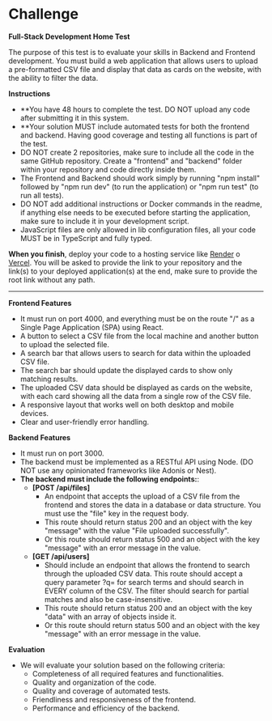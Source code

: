 # Challenge

**Full-Stack Development Home Test**

The purpose of this test is to evaluate your skills in Backend and Frontend development. You must build a web application that allows users to upload a pre-formatted CSV file and display that data as cards on the website, with the ability to filter the data.

**Instructions**

- **You have 48 hours to complete the test. DO NOT upload any code after submitting it in this system.
- **Your solution MUST include automated tests for both the frontend and backend. Having good coverage and testing all functions is part of the test.
- DO NOT create 2 repositories, make sure to include all the code in the same GitHub repository. Create a "frontend" and "backend" folder within your repository and code directly inside them.
- The Frontend and Backend should work simply by running "npm install" followed by "npm run dev" (to run the application) or "npm run test" (to run all tests).
- DO NOT add additional instructions or Docker commands in the readme, if anything else needs to be executed before starting the application, make sure to include it in your development script.
- JavaScript files are only allowed in lib configuration files, all your code MUST be in TypeScript and fully typed.

**When you finish**, deploy your code to a hosting service like [Render](https://render.com/) o [Vercel](https://vercel.com/). You will be asked to provide the link to your repository and the link(s) to your deployed application(s) at the end, make sure to provide the root link without any path.

---

**Frontend Features**

- It must run on port 4000, and everything must be on the route "/" as a Single Page Application (SPA) using React.
- A button to select a CSV file from the local machine and another button to upload the selected file.
- A search bar that allows users to search for data within the uploaded CSV file.
- The search bar should update the displayed cards to show only matching results.
- The uploaded CSV data should be displayed as cards on the website, with each card showing all the data from a single row of the CSV file.
- A responsive layout that works well on both desktop and mobile devices.
- Clear and user-friendly error handling.

**Backend Features**

- It must run on port 3000.
- The backend must be implemented as a RESTful API using Node. (DO NOT use any opinionated frameworks like Adonis or Nest).
- **The backend must include the following endpoints:**:
    - **[POST /api/files]**
        - An endpoint that accepts the upload of a CSV file from the frontend and stores the data in a database or data structure. You must use the "file" key in the request body.
        - This route should return status 200 and an object with the key "message" with the value "File uploaded successfully".
        - Or this route should return status 500 and an object with the key "message" with an error message in the value.
    - **[GET /api/users]**
        - Should include an endpoint that allows the frontend to search through the uploaded CSV data. This route should accept a query parameter ?q= for search terms and should search in EVERY column of the CSV. The filter should search for partial matches and also be case-insensitive.
        - This route should return status 200 and an object with the key "data" with an array of objects inside it.
        - Or this route should return status 500 and an object with the key "message" with an error message in the value.

**Evaluation**

- We will evaluate your solution based on the following criteria:
    - Completeness of all required features and functionalities.
    - Quality and organization of the code.
    - Quality and coverage of automated tests.
    - Friendliness and responsiveness of the frontend.
    - Performance and efficiency of the backend.
